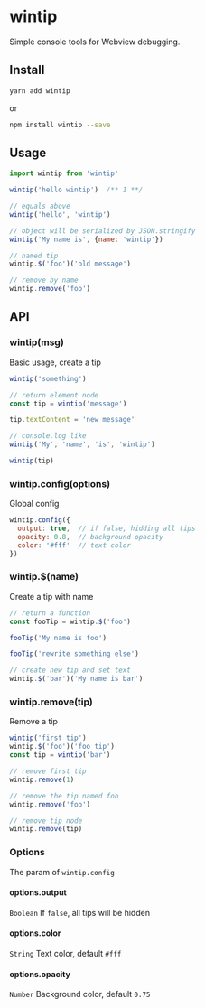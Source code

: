 # wintip

Simple console tools for Webview debugging.

## Install

```bash
yarn add wintip
```

or

```bash
npm install wintip --save
```

## Usage

```javascript
import wintip from 'wintip'

wintip('hello wintip')  /** 1 **/

// equals above
wintip('hello', 'wintip')

// object will be serialized by JSON.stringify
wintip('My name is', {name: 'wintip'})

// named tip
wintip.$('foo')('old message')

// remove by name
wintip.remove('foo')
```

## API

### wintip(msg)

Basic usage, create a tip
```javascript
wintip('something')

// return element node
const tip = wintip('message')

tip.textContent = 'new message'

// console.log like
wintip('My', 'name', 'is', 'wintip')

wintip(tip)
```

### wintip.config(options)

Global config

```javascript
wintip.config({
  output: true,  // if false, hidding all tips
  opacity: 0.8,  // background opacity
  color: '#fff'  // text color
})
```

### wintip.$(name)

Create a tip with  name

```javascript
// return a function
const fooTip = wintip.$('foo')

fooTip('My name is foo')

fooTip('rewrite something else')

// create new tip and set text
wintip.$('bar')('My name is bar')
```

### wintip.remove(tip)

Remove a tip

```javascript
wintip('first tip')
wintip.$('foo')('foo tip')
const tip = wintip('bar')

// remove first tip
wintip.remove(1)

// remove the tip named foo
wintip.remove('foo')

// remove tip node
wintip.remove(tip)
```

### Options

The param of `wintip.config`

#### options.output

`Boolean` If `false`, all tips will be hidden

#### options.color

`String` Text color, default `#fff`


#### options.opacity

`Number` Background color, default `0.75`


